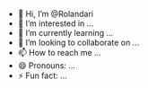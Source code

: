 - 👋 Hi, I’m @Rolandari
- 👀 I’m interested in ...
- 🌱 I’m currently learning ...
- 💞️ I’m looking to collaborate on ...
- 📫 How to reach me ...
- 😄 Pronouns: ...
- ⚡ Fun fact: ...

<!---
Rolandari/Rolandari is a ✨ special ✨ repository because its `README.md` (this file) appears on your GitHub profile.
You can click the Preview link to take a look at your changes.
--->
